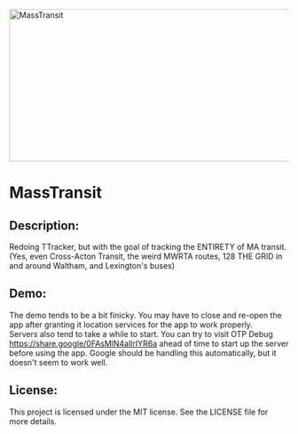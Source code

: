 <img width="1920" height="274" alt="MassTransit" src="https://github.com/user-attachments/assets/34e4bb35-0486-4d45-98e5-9be73c1a40ce" />

# MassTransit

## Description:
Redoing TTracker, but with the goal of tracking the ENTIRETY of MA transit.  
(Yes, even Cross-Acton Transit, the weird MWRTA routes, 128 THE GRID in and around Waltham, and Lexington's buses)  

## Demo:
The demo tends to be a bit finicky. You may have to close and re-open the app after granting it location services for the app to work properly.  
Servers also tend to take a while to start. You can try to visit OTP Debug https://share.google/0FAsMlN4alIrIYR6a ahead of time to start up the server before using the app. Google should be handling this automatically, but it doesn't seem to work well.

## License:
This project is licensed under the MIT license. See the LICENSE file for more details.
